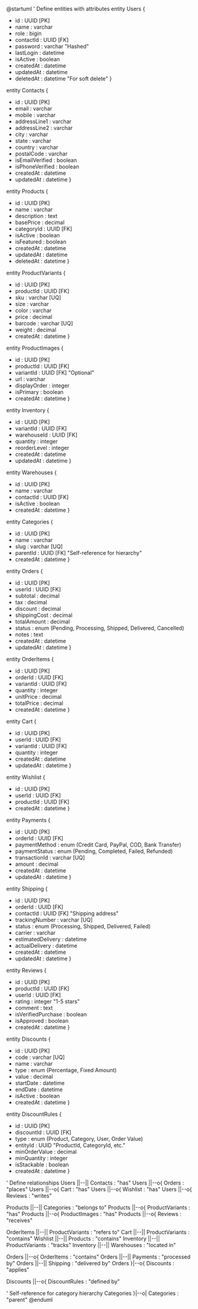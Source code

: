 
@startuml
' Define entities with attributes
entity Users {
  + id : UUID [PK]
  + name : varchar
  + role : bigin
  + contactId : UUID [FK]
  + password : varchar "Hashed"
  + lastLogin : datetime
  + isActive : boolean
  + createdAt : datetime
  + updatedAt : datetime
  + deletedAt : datetime "For soft delete"
}

entity Contacts {
  + id : UUID [PK]
  + email : varchar 
  + mobile : varchar
  + addressLine1 : varchar
  + addressLine2 : varchar
  + city : varchar
  + state : varchar
  + country : varchar
  + postalCode : varchar
  + isEmailVerified : boolean
  + isPhoneVerified : boolean
  + createdAt : datetime
  + updatedAt : datetime
}

entity Products {
  + id : UUID [PK]
  + name : varchar
  + description : text
  + basePrice : decimal
  + categoryId : UUID [FK]
  + isActive : boolean
  + isFeatured : boolean
  + createdAt : datetime
  + updatedAt : datetime
  + deletedAt : datetime
}

entity ProductVariants {
  + id : UUID [PK]
  + productId : UUID [FK]
  + sku : varchar [UQ]
  + size : varchar
  + color : varchar
  + price : decimal
  + barcode : varchar [UQ]
  + weight : decimal
  + createdAt : datetime
}

entity ProductImages {
  + id : UUID [PK]
  + productId : UUID [FK]
  + variantId : UUID [FK] "Optional"
  + url : varchar
  + displayOrder : integer
  + isPrimary : boolean
  + createdAt : datetime
}

entity Inventory {
  + id : UUID [PK]
  + variantId : UUID [FK]
  + warehouseId : UUID [FK]
  + quantity : integer
  + reorderLevel : integer
  + createdAt : datetime
  + updatedAt : datetime
}

entity Warehouses {
  + id : UUID [PK]
  + name : varchar
  + contactId : UUID [FK]
  + isActive : boolean
  + createdAt : datetime
}

entity Categories {
  + id : UUID [PK]
  + name : varchar
  + slug : varchar [UQ]
  + parentId : UUID [FK] "Self-reference for hierarchy"
  + createdAt : datetime
}

entity Orders {
  + id : UUID [PK]
  + userId : UUID [FK]
  + subtotal : decimal
  + tax : decimal
  + discount : decimal
  + shippingCost : decimal
  + totalAmount : decimal
  + status : enum (Pending, Processing, Shipped, Delivered, Cancelled)
  + notes : text
  + createdAt : datetime
  + updatedAt : datetime
}

entity OrderItems {
  + id : UUID [PK]
  + orderId : UUID [FK]
  + variantId : UUID [FK]
  + quantity : integer
  + unitPrice : decimal
  + totalPrice : decimal
  + createdAt : datetime
}

entity Cart {
  + id : UUID [PK]
  + userId : UUID [FK]
  + variantId : UUID [FK]
  + quantity : integer
  + createdAt : datetime
  + updatedAt : datetime
}

entity Wishlist {
  + id : UUID [PK]
  + userId : UUID [FK]
  + productId : UUID [FK]
  + createdAt : datetime
}

entity Payments {
  + id : UUID [PK]
  + orderId : UUID [FK]
  + paymentMethod : enum (Credit Card, PayPal, COD, Bank Transfer)
  + paymentStatus : enum (Pending, Completed, Failed, Refunded)
  + transactionId : varchar [UQ]
  + amount : decimal
  + createdAt : datetime
  + updatedAt : datetime
}

entity Shipping {
  + id : UUID [PK]
  + orderId : UUID [FK]
  + contactId : UUID [FK] "Shipping address"
  + trackingNumber : varchar [UQ]
  + status : enum (Processing, Shipped, Delivered, Failed)
  + carrier : varchar
  + estimatedDelivery : datetime
  + actualDelivery : datetime
  + createdAt : datetime
  + updatedAt : datetime
}

entity Reviews {
  + id : UUID [PK]
  + productId : UUID [FK]
  + userId : UUID [FK]
  + rating : integer "1-5 stars"
  + comment : text
  + isVerifiedPurchase : boolean
  + isApproved : boolean
  + createdAt : datetime
}

entity Discounts {
  + id : UUID [PK]
  + code : varchar [UQ]
  + name : varchar
  + type : enum (Percentage, Fixed Amount)
  + value : decimal
  + startDate : datetime
  + endDate : datetime
  + isActive : boolean
  + createdAt : datetime
}

entity DiscountRules {
  + id : UUID [PK]
  + discountId : UUID [FK]
  + type : enum (Product, Category, User, Order Value)
  + entityId : UUID "ProductId, CategoryId, etc."
  + minOrderValue : decimal
  + minQuantity : integer
  + isStackable : boolean
  + createdAt : datetime
}



' Define relationships
Users ||--|| Contacts : "has"
Users ||--o{ Orders : "places"
Users ||--o{ Cart : "has"
Users ||--o{ Wishlist : "has"
Users ||--o{ Reviews : "writes"

Products ||--|| Categories : "belongs to"
Products ||--o{ ProductVariants : "has"
Products ||--o{ ProductImages : "has"
Products ||--o{ Reviews : "receives"

OrderItems ||--|| ProductVariants : "refers to"
Cart ||--|| ProductVariants : "contains"
Wishlist ||--|| Products : "contains"
Inventory ||--|| ProductVariants : "tracks"
Inventory ||--|| Warehouses : "located in"

Orders ||--o{ OrderItems : "contains"
Orders ||--|| Payments : "processed by"
Orders ||--|| Shipping : "delivered by"
Orders }|--o{ Discounts : "applies"

Discounts ||--o{ DiscountRules : "defined by"

' Self-reference for category hierarchy
Categories }|--o| Categories : "parent"
@enduml
